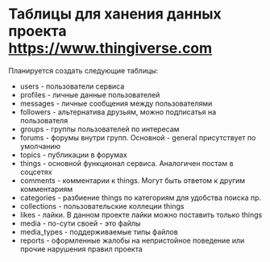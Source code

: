 # Таблицы для ханения данных проекта https://www.thingiverse.com 

Планируется создать следующие таблицы:
* users - пользователи сервиса
* profiles - личные данные пользователей
* messages - личные сообщения между пользователями
* followers - альтернатива друзьям, можно подписатья на пользователя
* groups - группы пользователей по интересам
* forums - форумы внутри групп. Основной - general присутствует по умолчанию
* topics - публикации в форумах
* things - основной функционал сервиса. Аналогичен постам в соцсетях
* comments - комментарии к things. Могут быть ответом к другим комментариям
* categories - разбиение things по категориям для удобства поиска  пр.
* collections - пользовательские коллеции things
* likes - лайки. В данном проекте лайки можно поставить только things
* media - по-сути своей - это файлы
* media_types - поддерживаемые типы файлов
* reports - оформленные жалобы на непристойное поведение или прочие нарушения правил проекта
